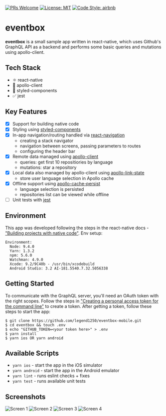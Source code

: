 [![PRs Welcome](https://img.shields.io/badge/PRs-welcome-brightgreen.svg)](http://makeapullrequest.com)
[![License: MIT](https://img.shields.io/badge/License-MIT-yellow.svg)](https://opensource.org/licenses/MIT)
[![Code Style: airbnb](https://img.shields.io/badge/Code%20Style-airbnb-blue.svg)](https://github.com/airbnb/javascript)

# eventbox

**eventbox** is a small sample app written in react-native, which uses Github's GraphQL API as a backend and performs some basic queries and mutations using apollo-client.

## Tech Stack

- ⚛️ react-native
- 🚀 apollo-client
- 💅 styled-components
- ✅ jest

## Key Features

- [x] Support for building native code
- [x] Styling using [styled-components](https://www.styled-components.com/docs/basics#react-native)
- [x] In-app navigation/routing handled via [react-navigation](https://reactnavigation.org/)
  - creating a stack navigator
  - navigation between screens, passing parameters to routes
  - configuring the header bar
- [x] Remote data managed using [apollo-client](https://www.apollographql.com/docs/react/recipes/react-native.html)
  - queries: get first 10 repositiories by language
  - mutations: star a repository
- [x] Local data also managed by apollo-client using [apollo-link-state](https://www.apollographql.com/docs/react/essentials/local-state.html)
  - store user language selection in Apollo cache
- [x] Offline support using [apollo-cache-persist](https://github.com/apollographql/apollo-cache-persist)
  - language selection is persisted
  - repositories list can be viewed while offline
- [ ] Unit tests with [jest](https://jestjs.io/docs/en/tutorial-react-native)

## Environment

This app was developed following the steps in the react-native docs - ["Building projects with native code"](https://facebook.github.io/react-native/docs/getting-started.html). Env setup:

```
Environment:
  Node: 9.4.0
  Yarn: 1.3.2
  npm: 5.6.0
  Watchman: 4.9.0
  Xcode: 9.2/9C40b - /usr/bin/xcodebuild
  Android Studio: 3.2 AI-181.5540.7.32.5056338
```

## Getting Started

To communicate with the GraphQL server, you'll need an OAuth token with the right scopes. Follow the steps in ["Creating a personal access token for the command line"](https://help.github.com/articles/creating-an-access-token-for-command-line-use/) to create a token. After getting a token, follow these steps to start the app:

```
$ git clone https://github.com/legend1250/eventbox-mobile.git
$ cd eventbox && touch .env
$ echo "GITHUB_TOKEN=<your token here>" > .env
$ yarn install
$ yarn ios OR yarn android
```

## Available Scripts

- `yarn ios` - start the app in the iOS simulator
- `yarn android` - start the app in the Android emulator
- `yarn lint` - runs eslint checks + fixes
- `yarn test` - runs available unit tests

## Screenshots

![Screen 1](assets/screenshots/screen1.png)
![Screen 2](assets/screenshots/screen2.png)
![Screen 3](assets/screenshots/screen3.png)
![Screen 4](assets/screenshots/screen4.png)
